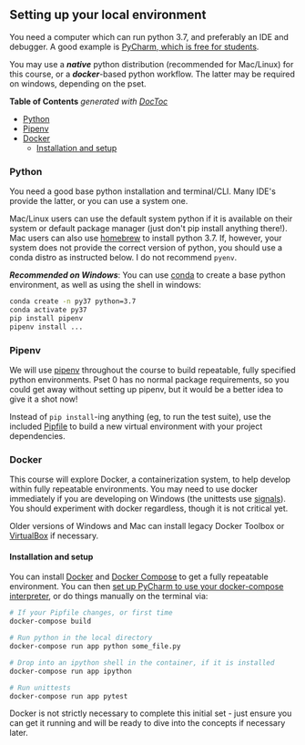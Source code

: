 ## Setting up your local environment

You need a computer which can run python 3.7, and preferably an IDE and debugger.
A good example is
[PyCharm, which is free for students](https://www.jetbrains.com/student/).

You may use a ***native*** python distribution (recommended for Mac/Linux) for
this course, or a ***docker***-based python workflow.  The latter may be
required on windows, depending on the pset.

<!-- START doctoc generated TOC please keep comment here to allow auto update -->
<!-- DON'T EDIT THIS SECTION, INSTEAD RE-RUN doctoc TO UPDATE -->
**Table of Contents**  *generated with [DocToc](https://github.com/thlorenz/doctoc)*

- [Python](#python)
- [Pipenv](#pipenv)
- [Docker](#docker)
  - [Installation and setup](#installation-and-setup)

<!-- END doctoc generated TOC please keep comment here to allow auto update -->

### Python

You need a good base python installation and terminal/CLI.  Many IDE's provide
the latter, or you can use a system one.

Mac/Linux users can use the default system python if it is available on their
system or default package manager (just don't pip install anything there!).  Mac
users can also use [homebrew](https://brew.sh/) to install python 3.7. If,
however, your system does not provide the correct version of python, you should
use a conda distro as instructed below.  I do not recommend `pyenv`.

***Recommended on Windows***: You can use
[conda](https://docs.conda.io/projects/conda/en/latest/user-guide/getting-started.html)
to create a base python environment, as well as using the shell in windows:

```bash
conda create -n py37 python=3.7
conda activate py37
pip install pipenv
pipenv install ...
```

### Pipenv

We will use [pipenv](https://pipenv.readthedocs.io/en/latest/) throughout the
course to build repeatable, fully specified python environments.  Pset 0 has no
normal package requirements, so you could get away without setting up pipenv,
but it would be a better idea to give it a shot now!

Instead of `pip install`-ing anything (eg, to run the test suite), use the
included [Pipfile](../Pipfile) to build a new virtual environment with your
project dependencies.

### Docker

This course will explore Docker, a containerization system, to help develop
within fully repeatable environments.  You may need to use docker immediately if
you are developing on Windows (the unittests use
[signals](https://docs.python.org/3.7/library/signal.html#signal.signal)).  You
should experiment with docker regardless, though it is not critical yet.

Older versions of Windows and Mac can install legacy Docker Toolbox or
[VirtualBox](https://www.virtualbox.org/) if necessary.

#### Installation and setup
You can install [Docker](https://docs.docker.com/install/) and
[Docker Compose](https://docs.docker.com/compose/install/) to get a fully
repeatable environment.  You can then [set up PyCharm to use your docker-compose
interpreter](https://www.jetbrains.com/help/pycharm/docker-compose.html), or do
things manually on the terminal via:

```bash
# If your Pipfile changes, or first time
docker-compose build

# Run python in the local directory
docker-compose run app python some_file.py

# Drop into an ipython shell in the container, if it is installed
docker-compose run app ipython

# Run unittests
docker-compose run app pytest
```

Docker is not strictly necessary to complete this initial set - just ensure you
can get it running and will be ready to dive into the concepts if necessary
later.
